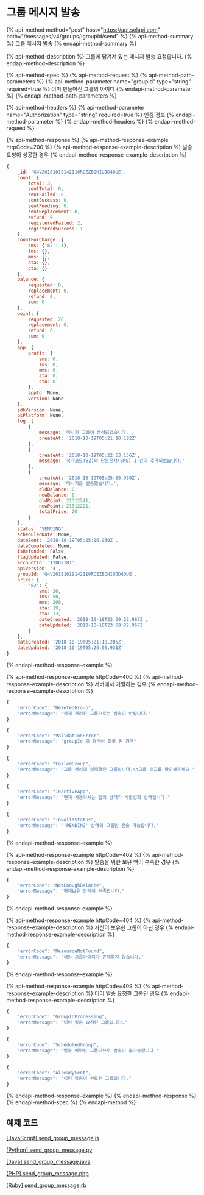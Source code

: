 # 그룹 메시지 발송

{% api-method method="post" host="https://api.solapi.com" path="/messages/v4/groups/:groupId/send" %}
{% api-method-summary %}
그룹 메시지 발송
{% endapi-method-summary %}

{% api-method-description %}
그룹에 담겨져 있는 메시지 발송 요청합니다.
{% endapi-method-description %}

{% api-method-spec %}
{% api-method-request %}
{% api-method-path-parameters %}
{% api-method-parameter name="groupId" type="string" required=true %}
이미 만들어진 그룹의 아이디
{% endapi-method-parameter %}
{% endapi-method-path-parameters %}

{% api-method-headers %}
{% api-method-parameter name="Authorization" type="string" required=true %}
인증 정보
{% endapi-method-parameter %}
{% endapi-method-headers %}
{% endapi-method-request %}

{% api-method-response %}
{% api-method-response-example httpCode=200 %}
{% api-method-response-example-description %}
발송 요청이 성공한 경우
{% endapi-method-response-example-description %}

```javascript
{
    _id: 'G4V20181019142110RCZZBOHIUJD4OUE',
    count: {
        total: 3,
        sentTotal: 0,
        sentFailed: 0,
        sentSuccess: 0,
        sentPending: 0,
        sentReplacement: 0,
        refund: 0,
        registeredFailed: 2,
        registeredSuccess: 1
    },
    countForCharge: {
        sms: {'82': 1},
        lms: {},
        mms: {},
        ata: {},
        cta: {}
    },
    balance: {
        requested: 0,
        replacement: 0,
        refund: 0,
        sum: 0
    },
    point: {
        requested: 20,
        replacement: 0,
        refund: 0,
        sum: 0
    },
    app: {
        profit: {
            sms: 0, 
            lms: 0,
            mms: 0,
            ata: 0,
            cta: 0
        },
        appId: None,
        version: None
    },
    sdkVersion: None,
    osPlatform: None,
    log: [
        {
            message: '메시지 그룹이 생성되었습니다.',
            createAt: '2018-10-19T05:21:10.192Z'
        },
        {
            createAt: '2018-10-19T05:22:53.156Z',
            message: '국가코드(82)의 단문문자(SMS) 1 건이 추가되었습니다.'
        }, 
        {
            createAt: '2018-10-19T05:25:06.930Z', 
            message: '메시지를 발송했습니다.', 
            oldBalance: 0, 
            newBalance: 0, 
            oldPoint: 21312241, 
            newPoint: 21312221, 
            totalPrice: 20
        }
    ], 
    status: 'SENDING', 
    scheduledDate: None, 
    dateSent: '2018-10-19T05:25:06.930Z', 
    dateCompleted: None, 
    isRefunded: False, 
    flagUpdated: False, 
    accountId: '12062181', 
    apiVersion: '4', 
    groupId: 'G4V20181019142110RCZZBOHIUJD4OUE', 
    price: {
        '82': {
            sms: 20, 
            lms: 50, 
            mms: 200, 
            ata: 19, 
            cta: 13, 
            dateCreated: '2018-10-18T23:59:22.967Z', 
            dateUpdated: '2018-10-18T23:59:22.967Z'
        }
    }, 
    dateCreated: '2018-10-19T05:21:10.205Z', 
    dateUpdated: '2018-10-19T05:25:06.931Z'
}
```
{% endapi-method-response-example %}

{% api-method-response-example httpCode=400 %}
{% api-method-response-example-description %}
서버에서 거절하는 경우
{% endapi-method-response-example-description %}

```javascript
{
    "errorCode": "DeletedGroup",
    "errorMessage": "삭제 처리된 그룹으로는 발송이 안됩니다."
}

{
    "errorCode": "ValidationError",
    "errorMessage": "groupId 의 형식이 잘못 된 경우"
}

{
    "errorCode": "FailedGroup",
    "errorMessage": "그룹 생성에 실패했던 그룹입니다.\n그룹 로그를 확인해주세요."
}

{
    "errorCode": "InactiveApp",
    "errorMessage": "현재 사용하시는 앱의 상태가 비활성화 상태입니다."
}

{
    "errorCode": "InvalidStatus",
    "errorMessage": "'PENDING' 상태의 그룹만 전송 가능합니다."
}
```
{% endapi-method-response-example %}

{% api-method-response-example httpCode=402 %}
{% api-method-response-example-description %}
발송을 위한 보유 액이 부족한 경우
{% endapi-method-response-example-description %}

```javascript
{
    "errorCode": "NotEnoughBalance",
    "errorMessage": "현재보유 잔액이 부족합니다."
}
```
{% endapi-method-response-example %}

{% api-method-response-example httpCode=404 %}
{% api-method-response-example-description %}
자신이 보유한 그룹이 아닌 경우
{% endapi-method-response-example-description %}

```javascript
{
    "errorCode": "ResourceNotFound",
    "errorMessage": "해당 그룹아이디가 존재하지 않습니다."
}
```
{% endapi-method-response-example %}

{% api-method-response-example httpCode=409 %}
{% api-method-response-example-description %}
이미 발송 요청한 그룹인 경우
{% endapi-method-response-example-description %}

```javascript
{
    "errorCode": "GroupInProcessing",
    "errorMessage": "이미 발송 요청된 그룹입니다."
}

{
    "errorCode": "ScheduledGroup",
    "errorMessage": "발송 예약된 그룹이므로 발송이 불가능합니다."
}

{
    "errorCode": "AlreadySent",
    "errorMessage": "이미 발송이 완료된 그룹입니다."
}
```
{% endapi-method-response-example %}
{% endapi-method-response %}
{% endapi-method-spec %}
{% endapi-method %}

## 예제 코드

[\[JavaScript\] send\_group\_message.js](https://github.com/solapi/examples/blob/master/javascript/send_group_message.js)

[\[Python\] send\_group\_message.py](https://github.com/solapi/examples/blob/master/python/group/)

[\[Java\] send\_group\_message.java](https://github.com/solapi/examples/tree/master/java)

[\[PHP\] send\_group\_message.php](https://github.com/solapi/examples/blob/master/php/send_group_message.php)

[\[Ruby\] send\_group\_message.rb](https://github.com/solapi/examples/blob/master/ruby/send_group_message.rb)

